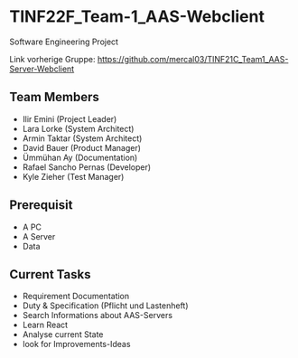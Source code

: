 # TINF22F_Team-1_AAS-Webclient
Software Engineering Project

Link vorherige Gruppe: https://github.com/mercal03/TINF21C_Team1_AAS-Server-Webclient

## Team Members
- Ilir Emini            (Project Leader)
- Lara Lorke            (System Architect)
- Armin Taktar          (System Architect)
- David Bauer           (Product Manager)
- Ümmühan Ay            (Documentation)
- Rafael Sancho Pernas  (Developer)
- Kyle Zieher           (Test Manager) 
## Prerequisit
- A PC
- A Server
- Data
## Current Tasks
- Requirement Documentation
- Duty & Specification (Pflicht und Lastenheft)
- Search Informations about AAS-Servers
- Learn React
- Analyse current State
- look for Improvements-Ideas
